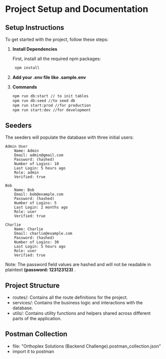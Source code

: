 # Project Setup and Documentation

## Setup Instructions

To get started with the project, follow these steps:

1. **Install Dependencies**
    
   First, install all the required npm packages:
   ```bash
    npm install  
    ```
2. **Add your .env file like .sample.env**

3. **Commands**
    ```bash
    npm run db:start // to init tables
    npm run db:seed //to seed db
    npm run start:prod //for production 
    npm run start:dev //for development
    ```
## Seeders

The seeders will populate the database with three initial users:

    Admin User
        Name: Admin
        Email: admin@gmail.com
        Password: (hashed)
        Number of Logins: 10
        Last Login: 5 hours ago
        Role: admin
        Verified: true

    Bob
        Name: Bob
        Email: bob@example.com
        Password: (hashed)
        Number of Logins: 5
        Last Login: 2 months ago
        Role: user
        Verified: true

    Charlie
        Name: Charlie
        Email: charlie@example.com
        Password: (hashed)
        Number of Logins: 30
        Last Login: 5 hours ago
        Role: user
        Verified: true

Note: The password field values are hashed and will not be readable in plaintext **(password: 123123123)** .
## Project Structure
- routes/: Contains all the route definitions for the project.
- services/: Contains the business logic and interactions with the database.
- utils/: Contains utility functions and helpers shared across different parts of the application.

## Postman Collection 
- file: "Orthoplex Solutions (Backend Challenge).postman_collection.json" 
- import it to postman
